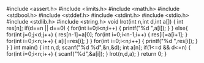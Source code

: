 #include <assert.h>
#include <limits.h>
#include <math.h>
#include <stdbool.h>
#include <stddef.h>
#include <stdint.h>
#include <stdio.h>
#include <stdlib.h>
#include <string.h>
void lrot(int n,int d,int a[])
{
    int res[n];
    if(d==n || d==0)
    {
        for(int i=0;i<n;i++)
        {
            printf("%d ",a[i]);
        }
    }
    else{
        for(int j=0;j<d;j++)
        {
            res[n-1]=a[0];
            for(int i=0;i<n-1;i++)
            {
                res[i]=a[i+1];
            }
            for(int i=0;i<n;i++)
            {
                a[i]=res[i];
            }
        }
        for(int i=0;i<n;i++)
            {
                printf("%d ",res[i]);
            }
    }
}
int main()
{
    int n,d;
    scanf("%d %d",&n,&d);
    int a[n];
    if(1<=d && d<=n)
    {
    for(int i=0;i<n;i++)
    {
        scanf("%d",&a[i]);
    }
    lrot(n,d,a);
    }
    return 0;
}
